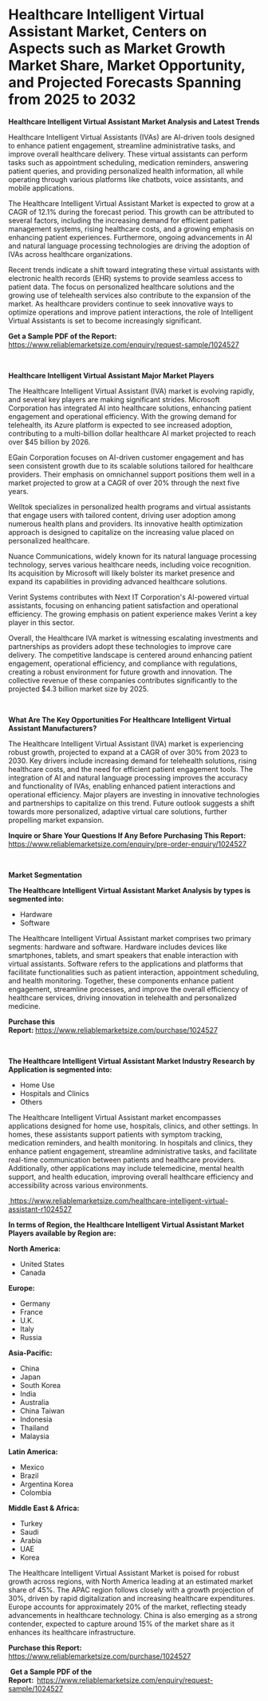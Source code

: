 <p><h1>Healthcare Intelligent Virtual Assistant Market, Centers on Aspects such as Market Growth Market Share, Market Opportunity, and Projected Forecasts Spanning from 2025 to 2032</h1></p><p><strong>Healthcare Intelligent Virtual Assistant Market Analysis and Latest Trends</strong></p>
<p><p>Healthcare Intelligent Virtual Assistants (IVAs) are AI-driven tools designed to enhance patient engagement, streamline administrative tasks, and improve overall healthcare delivery. These virtual assistants can perform tasks such as appointment scheduling, medication reminders, answering patient queries, and providing personalized health information, all while operating through various platforms like chatbots, voice assistants, and mobile applications.</p><p>The Healthcare Intelligent Virtual Assistant Market is expected to grow at a CAGR of 12.1% during the forecast period. This growth can be attributed to several factors, including the increasing demand for efficient patient management systems, rising healthcare costs, and a growing emphasis on enhancing patient experiences. Furthermore, ongoing advancements in AI and natural language processing technologies are driving the adoption of IVAs across healthcare organizations.</p><p>Recent trends indicate a shift toward integrating these virtual assistants with electronic health records (EHR) systems to provide seamless access to patient data. The focus on personalized healthcare solutions and the growing use of telehealth services also contribute to the expansion of the market. As healthcare providers continue to seek innovative ways to optimize operations and improve patient interactions, the role of Intelligent Virtual Assistants is set to become increasingly significant.</p></p>
<p><strong>Get a Sample PDF of the Report:&nbsp;</strong> <a href="https://www.reliablemarketsize.com/enquiry/request-sample/1024527?utm_campaign=1836&utm_medium=2&utm_source=Github&utm_content=ia&utm_term=18042025&utm_id=healthcare-intelligent-virtual-assistant">https://www.reliablemarketsize.com/enquiry/request-sample/1024527</a></p>
<p>&nbsp;</p>
<p><strong>Healthcare Intelligent Virtual Assistant Major Market Players</strong></p>
<p><p>The Healthcare Intelligent Virtual Assistant (IVA) market is evolving rapidly, and several key players are making significant strides. Microsoft Corporation has integrated AI into healthcare solutions, enhancing patient engagement and operational efficiency. With the growing demand for telehealth, its Azure platform is expected to see increased adoption, contributing to a multi-billion dollar healthcare AI market projected to reach over $45 billion by 2026.</p><p>EGain Corporation focuses on AI-driven customer engagement and has seen consistent growth due to its scalable solutions tailored for healthcare providers. Their emphasis on omnichannel support positions them well in a market projected to grow at a CAGR of over 20% through the next five years.</p><p>Welltok specializes in personalized health programs and virtual assistants that engage users with tailored content, driving user adoption among numerous health plans and providers. Its innovative health optimization approach is designed to capitalize on the increasing value placed on personalized healthcare.</p><p>Nuance Communications, widely known for its natural language processing technology, serves various healthcare needs, including voice recognition. Its acquisition by Microsoft will likely bolster its market presence and expand its capabilities in providing advanced healthcare solutions.</p><p>Verint Systems contributes with Next IT Corporation's AI-powered virtual assistants, focusing on enhancing patient satisfaction and operational efficiency. The growing emphasis on patient experience makes Verint a key player in this sector.</p><p>Overall, the Healthcare IVA market is witnessing escalating investments and partnerships as providers adopt these technologies to improve care delivery. The competitive landscape is centered around enhancing patient engagement, operational efficiency, and compliance with regulations, creating a robust environment for future growth and innovation. The collective revenue of these companies contributes significantly to the projected $4.3 billion market size by 2025.</p></p>
<p>&nbsp;</p>
<p><strong>What Are The Key Opportunities For Healthcare Intelligent Virtual Assistant Manufacturers?</strong></p>
<p><p>The Healthcare Intelligent Virtual Assistant (IVA) market is experiencing robust growth, projected to expand at a CAGR of over 30% from 2023 to 2030. Key drivers include increasing demand for telehealth solutions, rising healthcare costs, and the need for efficient patient engagement tools. The integration of AI and natural language processing improves the accuracy and functionality of IVAs, enabling enhanced patient interactions and operational efficiency. Major players are investing in innovative technologies and partnerships to capitalize on this trend. Future outlook suggests a shift towards more personalized, adaptive virtual care solutions, further propelling market expansion.</p></p>
<p><strong>Inquire or Share Your Questions If Any Before Purchasing This Report:</strong> <a href="https://www.reliablemarketsize.com/enquiry/pre-order-enquiry/1024527?utm_campaign=1836&utm_medium=2&utm_source=Github&utm_content=ia&utm_term=18042025&utm_id=healthcare-intelligent-virtual-assistant">https://www.reliablemarketsize.com/enquiry/pre-order-enquiry/1024527</a></p>
<p>&nbsp;</p>
<p><strong>Market Segmentation</strong></p>
<p><strong>The Healthcare Intelligent Virtual Assistant Market Analysis by types is segmented into:</strong></p>
<p><ul><li>Hardware</li><li>Software</li></ul></p>
<p><p>The Healthcare Intelligent Virtual Assistant market comprises two primary segments: hardware and software. Hardware includes devices like smartphones, tablets, and smart speakers that enable interaction with virtual assistants. Software refers to the applications and platforms that facilitate functionalities such as patient interaction, appointment scheduling, and health monitoring. Together, these components enhance patient engagement, streamline processes, and improve the overall efficiency of healthcare services, driving innovation in telehealth and personalized medicine.</p></p>
<p><strong>Purchase this Report:&nbsp;</strong><a href="https://www.reliablemarketsize.com/purchase/1024527?utm_campaign=1836&utm_medium=2&utm_source=Github&utm_content=ia&utm_term=18042025&utm_id=healthcare-intelligent-virtual-assistant">https://www.reliablemarketsize.com/purchase/1024527</a></p>
<p>&nbsp;</p>
<p><strong>The Healthcare Intelligent Virtual Assistant Market Industry Research by Application is segmented into:</strong></p>
<p><ul><li>Home Use</li><li>Hospitals and Clinics</li><li>Others</li></ul></p>
<p><p>The Healthcare Intelligent Virtual Assistant market encompasses applications designed for home use, hospitals, clinics, and other settings. In homes, these assistants support patients with symptom tracking, medication reminders, and health monitoring. In hospitals and clinics, they enhance patient engagement, streamline administrative tasks, and facilitate real-time communication between patients and healthcare providers. Additionally, other applications may include telemedicine, mental health support, and health education, improving overall healthcare efficiency and accessibility across various environments.</p></p>
<p><a href="https://www.reliablemarketsize.com/healthcare-intelligent-virtual-assistant-r1024527?utm_campaign=1836&utm_medium=2&utm_source=Github&utm_content=ia&utm_term=18042025&utm_id=healthcare-intelligent-virtual-assistant">&nbsp;https://www.reliablemarketsize.com/healthcare-intelligent-virtual-assistant-r1024527</a></p>
<p><strong>In terms of Region, the Healthcare Intelligent Virtual Assistant Market Players available by Region are:</strong></p>
<p>
    <p> <strong> North America: </strong>
        <ul>
            <li>United States</li>
            <li>Canada</li>
        </ul>
        </p> 
    <p> <strong> Europe: </strong>
        <ul>
            <li>Germany</li>
            <li>France</li>
            <li>U.K.</li>
            <li>Italy</li>
            <li>Russia</li>
        </ul>
        </p> 
    <p> <strong> Asia-Pacific: </strong>
        <ul>
            <li>China</li>
            <li>Japan</li>
            <li>South Korea</li>
            <li>India</li>
            <li>Australia</li>
            <li>China Taiwan</li>
            <li>Indonesia</li>
            <li>Thailand</li>
            <li>Malaysia</li>
        </ul>
        </p> 
    <p> <strong> Latin America: </strong>
        <ul>
            <li>Mexico</li>
            <li>Brazil</li>
            <li>Argentina Korea</li>
            <li>Colombia</li>
        </ul>
        </p> 
    <p> <strong> Middle East & Africa: </strong>
        <ul>
            <li>Turkey</li>
            <li>Saudi</li>
            <li>Arabia</li>
            <li>UAE</li>
            <li>Korea</li>
        </ul>
    </p>
    </p>
<p><p>The Healthcare Intelligent Virtual Assistant Market is poised for robust growth across regions, with North America leading at an estimated market share of 45%. The APAC region follows closely with a growth projection of 30%, driven by rapid digitalization and increasing healthcare expenditures. Europe accounts for approximately 20% of the market, reflecting steady advancements in healthcare technology. China is also emerging as a strong contender, expected to capture around 15% of the market share as it enhances its healthcare infrastructure.</p></p>
<p><strong>Purchase this Report: </strong><a href="https://www.reliablemarketsize.com/purchase/1024527?utm_campaign=1836&utm_medium=2&utm_source=Github&utm_content=ia&utm_term=18042025&utm_id=healthcare-intelligent-virtual-assistant">https://www.reliablemarketsize.com/purchase/1024527</a></p>
<p>&nbsp;<strong>Get a Sample PDF of the Report:&nbsp;&nbsp;</strong><a href="https://www.reliablemarketsize.com/enquiry/request-sample/1024527?utm_campaign=1836&utm_medium=2&utm_source=Github&utm_content=ia&utm_term=18042025&utm_id=healthcare-intelligent-virtual-assistant">https://www.reliablemarketsize.com/enquiry/request-sample/1024527</a></p>
<p><strong></strong></p>
<p><p></p><p></p><p></p></p>